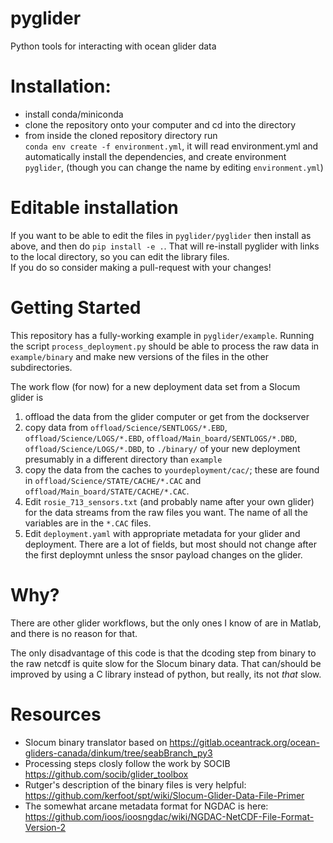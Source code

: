 pyglider
========

Python tools for interacting with ocean glider data

Installation:
=============

- install conda/miniconda
- clone the repository onto your computer and cd into the directory
- from inside the cloned repository directory run  
`conda env create -f environment.yml`, it will read environment.yml and
automatically install the dependencies, and create environment `pyglider`,
(though you can change the name by editing `environment.yml`)

Editable installation
=====================

If you want to be able to edit the files in `pyglider/pyglider` then install
as above, and then do `pip install -e .`.  That will re-install pyglider
with links to the local directory, so you can edit the library files.  
If you do so consider making a pull-request with your changes!

Getting Started
===============

This repository has a fully-working example in `pyglider/example`.  Running
the script `process_deployment.py` should be able to process the raw data in
`example/binary` and make new versions of the files in the other
subdirectories.   

The work flow (for now) for a new deployment data set from a Slocum glider is

1. offload the data from the glider computer or get from the dockserver
2. copy data from `offload/Science/SENTLOGS/*.EBD`,
  `offload/Science/LOGS/*.EBD`, `offload/Main_board/SENTLOGS/*.DBD`,
  `offload/Science/LOGS/*.DBD`, to `./binary/` of your new deployment
  presumably in a different directory than `example`
3. copy the data from the caches to `yourdeployment/cac/`; these are
  found in `offload/Science/STATE/CACHE/*.CAC` and
  `offload/Main_board/STATE/CACHE/*.CAC`.
4. Edit `rosie_713_sensors.txt` (and probably name after your own glider)
  for the data streams from the raw files you want.  The name of all the
  variables are in the `*.CAC` files.  
5. Edit `deployment.yaml` with appropriate metadata for your glider and
  deployment.  There are a lot of fields, but most should not change after
  the first deploymnt unless the snsor payload changes on the glider.  

Why?
====

There are other glider workflows, but the only ones I know of are in Matlab,
and there is no reason for that.  

The only disadvantage of this code is that the dcoding step from binary to
the raw netcdf is quite slow for the Slocum binary data.  That can/should
be improved by using a C library instead of python, but really, its not *that*
slow.  

Resources
=========

- Slocum binary translator based on
https://gitlab.oceantrack.org/ocean-gliders-canada/dinkum/tree/seabBranch_py3
- Processing steps closly follow the work by SOCIB
https://github.com/socib/glider_toolbox
- Rutger's description of the binary files is very helpful: https://github.com/kerfoot/spt/wiki/Slocum-Glider-Data-File-Primer
- The somewhat arcane metadata format for NGDAC is here: https://github.com/ioos/ioosngdac/wiki/NGDAC-NetCDF-File-Format-Version-2
